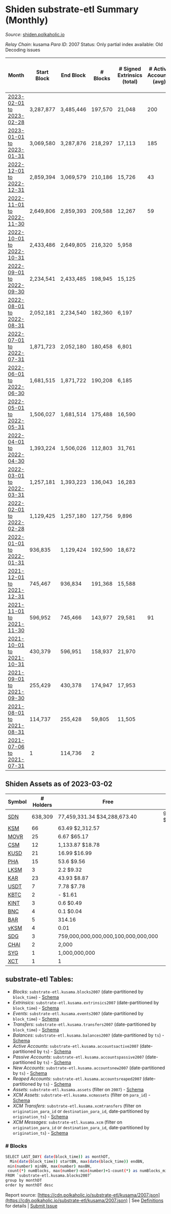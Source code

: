 # Shiden substrate-etl Summary (Monthly)

_Source_: [shiden.polkaholic.io](https://shiden.polkaholic.io)

*Relay Chain*: kusama
*Para ID*: 2007
Status: Only partial index available: Old Decoding issues


| Month | Start Block | End Block | # Blocks | # Signed Extrinsics (total) | # Active Accounts (avg) | # Addresses with Balances (max) | Issues |
| ----- | ----------- | --------- | -------- | --------------------------- | ----------------------- | ------------------------------- | ------ |
| [2023-02-01 to 2023-02-28](/kusama/2007-shiden/2023-02-28.md) | 3,287,877 | 3,485,446 | 197,570 | 21,048 | 200 | 638,280 | -   |   
| [2023-01-01 to 2023-01-31](/kusama/2007-shiden/2023-01-31.md) | 3,069,580 | 3,287,876 | 218,297 | 17,113 | 185 | 637,257 | -   |   
| [2022-12-01 to 2022-12-31](/kusama/2007-shiden/2022-12-31.md) | 2,859,394 | 3,069,579 | 210,186 | 15,726 | 43 | 636,067 | -   |   
| [2022-11-01 to 2022-11-30](/kusama/2007-shiden/2022-11-30.md) | 2,649,806 | 2,859,393 | 209,588 | 12,267 | 59 | 635,192 | -   |   
| [2022-10-01 to 2022-10-31](/kusama/2007-shiden/2022-10-31.md) | 2,433,486 | 2,649,805 | 216,320 | 5,958 |  | 633,901 | -   |   
| [2022-09-01 to 2022-09-30](/kusama/2007-shiden/2022-09-30.md) | 2,234,541 | 2,433,485 | 198,945 | 15,125 |  | 633,257 | -   |   
| [2022-08-01 to 2022-08-31](/kusama/2007-shiden/2022-08-31.md) | 2,052,181 | 2,234,540 | 182,360 | 6,197 |  | 632,709 | -   |   
| [2022-07-01 to 2022-07-31](/kusama/2007-shiden/2022-07-31.md) | 1,871,723 | 2,052,180 | 180,458 | 6,801 |  | 556,293 | -   |   
| [2022-06-01 to 2022-06-30](/kusama/2007-shiden/2022-06-30.md) | 1,681,515 | 1,871,722 | 190,208 | 6,185 |  | 554,344 | -   |   
| [2022-05-01 to 2022-05-31](/kusama/2007-shiden/2022-05-31.md) | 1,506,027 | 1,681,514 | 175,488 | 16,590 |  | 549,658 | -   |   
| [2022-04-01 to 2022-04-30](/kusama/2007-shiden/2022-04-30.md) | 1,393,224 | 1,506,026 | 112,803 | 31,761 |  | 537,814 | -   |   
| [2022-03-01 to 2022-03-31](/kusama/2007-shiden/2022-03-31.md) | 1,257,181 | 1,393,223 | 136,043 | 16,283 |  | 120,763 | -   |   
| [2022-02-01 to 2022-02-28](/kusama/2007-shiden/2022-02-28.md) | 1,129,425 | 1,257,180 | 127,756 | 9,896 |  | 43,459 | -   |   
| [2022-01-01 to 2022-01-31](/kusama/2007-shiden/2022-01-31.md) | 936,835 | 1,129,424 | 192,590 | 18,672 |  | 41,991 | -   |   
| [2021-12-01 to 2021-12-31](/kusama/2007-shiden/2021-12-31.md) | 745,467 | 936,834 | 191,368 | 15,588 |  | 33,830 | -   |   
| [2021-11-01 to 2021-11-30](/kusama/2007-shiden/2021-11-30.md) | 596,952 | 745,466 | 143,977 | 29,581 | 91 | 31,176 | - 4,538 (3.06%) |   
| [2021-10-01 to 2021-10-31](/kusama/2007-shiden/2021-10-31.md) | 430,379 | 596,951 | 158,937 | 21,970 |  | 26,217 | - 7,636 (4.58%) |   
| [2021-09-01 to 2021-09-30](/kusama/2007-shiden/2021-09-30.md) | 255,429 | 430,378 | 174,947 | 17,953 |  | 21,211 | - 3 (0.00%) |   
| [2021-08-01 to 2021-08-31](/kusama/2007-shiden/2021-08-31.md) | 114,737 | 255,428 | 59,805 | 11,505 |  | 15,856 | - 80,887 (57.49%) |   
| [2021-07-06 to 2021-07-31](/kusama/2007-shiden/2021-07-31.md) | 1 | 114,736 | 2 |  |  | 12,144 | - 114,734 (100.00%) |   

## Shiden Assets as of 2023-03-02



| Symbol | # Holders | Free | Reserved | Misc Frozen | Frozen | Price | AssetID | 
| ----- | --------- | ---- | -------- | ----------- | ------ | ----- | --- |
| [SDN](/kusama/assets/SDN) | 638,309 | 77,459,331.34 $34,288,673.40 | 963,883.1 $426,679.04 | 18,381,372.04  $8,136,822.92 | 15,858,961.27 $7,020,235.44 | $0.44 |   `{"Token":"SDN"}` | 
| [KSM](/kusama/assets/KSM) | 66 | 63.49 $2,312.57 |   |    |   | $36.42 |   `{"Token":"340282366920938463463374607431768211455"}` | 
| [MOVR](/kusama/assets/MOVR) | 25 | 6.67 $65.17 |   |    |   | $9.77 |   `{"Token":"18446744073709551620"}` | 
| [CSM](/kusama/assets/CSM) | 12 | 1,133.87 $18.78 |   |    |   | $0.02 |   `{"Token":"18446744073709551624"}` | 
| [KUSD](/kusama/assets/KUSD) | 21 | 16.99 $16.99 |   |    |   | $1.00 |   `{"Token":"18446744073709551616"}` | 
| [PHA](/kusama/assets/PHA) | 15 | 53.6 $9.56 |   |    |   | $0.18 |   `{"Token":"18446744073709551623"}` | 
| [LKSM](/kusama/assets/LKSM) | 3 | 2.2 $9.32 |   |    |   | $4.24 |   `{"Token":"18446744073709551619"}` | 
| [KAR](/kusama/assets/KAR) | 23 | 43.93 $8.87 |   |    |   | $0.20 |   `{"Token":"18446744073709551618"}` | 
| [USDT](/kusama/assets/USDT) | 7 | 7.78 $7.78 |   |    |   | $1.00 |   `{"Token":"4294969280"}` | 
| [KBTC](/kusama/assets/KBTC) | 2 | - $1.61 |   |    |   | $26,763.27 |   `{"Token":"18446744073709551621"}` | 
| [KINT](/kusama/assets/KINT) | 3 | 0.6 $0.49 |   |    |   | $0.82 |   `{"Token":"18446744073709551622"}` | 
| [BNC](/kusama/assets/BNC) | 4 | 0.1 $0.04 |   |    |   | $0.36 |   `{"Token":"18446744073709551627"}` | 
| [BAR](/kusama/assets/BAR) | 5 | 314.16  |   |    |   |  |   `{"Token":"314"}` | 
| [vKSM](/kusama/assets/vKSM) | 4 | 0.01  |   |    |   |  |   `{"Token":"18446744073709551628"}` | 
| [SDG](/kusama/assets/SDG) | 3 | 759,000,000,000,000,100,000,000,000  |   |    |   |  |   `{"Token":"313"}` | 
| [CHAI](/kusama/assets/CHAI) | 2 | 2,000  |   |    |   |  |   `{"Token":"315"}` | 
| [SYG](/kusama/assets/SYG) | 1 | 1,000,000,000  |   |    |   |  |   `{"Token":"311"}` | 
| [XCT](/kusama/assets/XCT) | 1 | 1  |   |    |   |  |   `{"Token":"312"}` | 

## substrate-etl Tables:

* _Blocks_: `substrate-etl.kusama.blocks2007` (date-partitioned by `block_time`) - [Schema](/schema/balances.json)
* _Extrinsics_: `substrate-etl.kusama.extrinsics2007` (date-partitioned by `block_time`) - [Schema](/schema/extrinsics.json)
* _Events_: `substrate-etl.kusama.events2007` (date-partitioned by `block_time`) - [Schema](/schema/events.json)
* _Transfers_: `substrate-etl.kusama.transfers2007` (date-partitioned by `block_time`) - [Schema](/schema/transfers.json)
* _Balances_: `substrate-etl.kusama.balances2007` (date-partitioned by `ts`) - [Schema](/schema/balances.json)
* _Active Accounts_: `substrate-etl.kusama.accountsactive2007` (date-partitioned by `ts`) - [Schema](/schema/accountsactive.json)
* _Passive Accounts_: `substrate-etl.kusama.accountspassive2007` (date-partitioned by `ts`) - [Schema](/schema/accountspassive.json)
* _New Accounts_: `substrate-etl.kusama.accountsnew2007` (date-partitioned by `ts`) - [Schema](/schema/accountsnew.json)
* _Reaped Accounts_: `substrate-etl.kusama.accountsreaped2007` (date-partitioned by `ts`) - [Schema](/schema/accountsreaped.json)
* _Assets_: `substrate-etl.kusama.assets` (filter on `2007`) - [Schema](/schema/assets.json)
* _XCM Assets_: `substrate-etl.kusama.xcmassets` (filter on `para_id`) - [Schema](/schema/xcmassets.json)
* _XCM Transfers_: `substrate-etl.kusama.xcmtransfers` (filter on `origination_para_id` or `destination_para_id`, date-partitioned by `origination_ts`) - [Schema](/schema/xcmtransfers.json)
* _XCM Messages_: `substrate-etl.kusama.xcm` (filter on `origination_para_id` or `destination_para_id`, date-partitioned by `origination_ts`) - [Schema](/schema/xcm.json)

### # Blocks
```bash
SELECT LAST_DAY( date(block_time)) as monthDT,
  Min(date(block_time)) startBN, max(date(block_time)) endBN, 
 min(number) minBN, max(number) maxBN, 
 count(*) numBlocks, max(number)-min(number)+1-count(*) as numBlocks_missing 
FROM `substrate-etl.kusama.blocks2007` 
group by monthDT 
order by monthDT desc
```


Report source: [https://cdn.polkaholic.io/substrate-etl/kusama/2007.json](https://cdn.polkaholic.io/substrate-etl/kusama/2007.json) | See [Definitions](/DEFINITIONS.md) for details | [Submit Issue](https://github.com/colorfulnotion/substrate-etl/issues)
